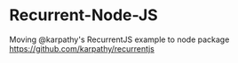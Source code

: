# Recurrent-Node-JS
Moving @karpathy's RecurrentJS example to node package https://github.com/karpathy/recurrentjs
